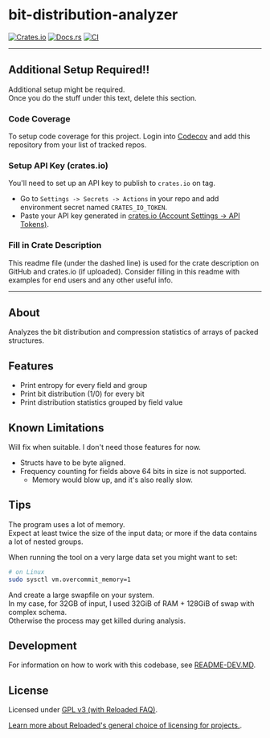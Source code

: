# bit-distribution-analyzer

[![Crates.io](https://img.shields.io/crates/v/bit-distribution-analyzer.svg)](https://crates.io/crates/bit-distribution-analyzer)
[![Docs.rs](https://docs.rs/bit-distribution-analyzer/badge.svg)](https://docs.rs/bit-distribution-analyzer)
[![CI](https://github.com/Sewer56/bit-distribution-analyzer/actions/workflows/rust.yml/badge.svg)](https://github.com/Sewer56/bit-distribution-analyzer/actions)

-----------------------

## Additional Setup Required!!

Additional setup might be required.  
Once you do the stuff under this text, delete this section.  

### Code Coverage
To setup code coverage for this project. Login into [Codecov][codecov] and add this repository from your list of tracked repos.


### Setup API Key (crates.io)

You'll need to set up an API key to publish to `crates.io` on tag.

- Go to `Settings -> Secrets -> Actions` in your repo and add environment secret named `CRATES_IO_TOKEN`.  
- Paste your API key generated in [crates.io (Account Settings -> API Tokens)][crates-io-key].  

### Fill in Crate Description

This readme file (under the dashed line) is used for the crate description on GitHub and
crates.io (if uploaded). Consider filling in this readme with examples for end users and any
other useful info.

-----------------------

## About

Analyzes the bit distribution and compression statistics of arrays of packed structures.

## Features

- Print entropy for every field and group
- Print bit distribution (1/0) for every bit
- Print distribution statistics grouped by field value

## Known Limitations

Will fix when suitable. I don't need those features for now.

- Structs have to be byte aligned.
- Frequency counting for fields above 64 bits in size is not supported.
    - Memory would blow up, and it's also really slow.

## Tips

The program uses a lot of memory.  
Expect at least twice the size of the input data; or more if the data contains a lot of nested groups.  

When running the tool on a very large data set you might want to set:

```bash
# on Linux
sudo sysctl vm.overcommit_memory=1
```

And create a large swapfile on your system.  
In my case, for 32GB of input, I used 32GiB of RAM + 128GiB of swap with complex schema.  
Otherwise the process may get killed during analysis.  

## Development

For information on how to work with this codebase, see [README-DEV.MD](README-DEV.MD).

## License

Licensed under [GPL v3 (with Reloaded FAQ)](./LICENSE).  

[Learn more about Reloaded's general choice of licensing for projects.][reloaded-license].  

[codecov]: https://about.codecov.io/
[crates-io-key]: https://crates.io/settings/tokens
[nuget-key]: https://www.nuget.org/account/apikeys
[reloaded-license]: https://reloaded-project.github.io/Reloaded.MkDocsMaterial.Themes.R2/Pages/license/